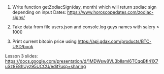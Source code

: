 1. Write function getZodiacSign(day, month) which will return zodiac sign depending on input 
Dates: https://www.horoscopedates.com/zodiac-signs/

2. Take data from file users.json and console.log guys names with salery > 1000

3. Print current bitcoin price using https://api.gdax.com/products/BTC-USD/book



Lesson 3 slides: https://docs.google.com/presentation/d/1MDWsw8VL3bllsmI6TCqqBfl41X7uSz8E8hUyz95UCCU/edit?usp=sharing
